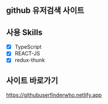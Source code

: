 ## github 유저검색 사이트
## 사용 Skills
* [X] TypeScript
* [X] REACT-JS
* [X] redux-thunk

## 사이트 바로가기
https://githubuserfinderwho.netlify.app
